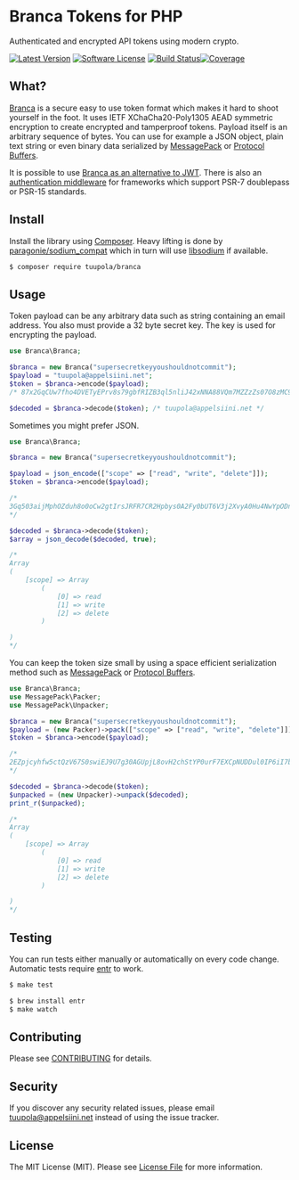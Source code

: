 #  Branca Tokens for PHP

Authenticated and encrypted API tokens using modern crypto.

[![Latest Version](https://img.shields.io/packagist/v/tuupola/branca.svg?style=flat-square)](https://packagist.org/packages/tuupola/branca)
[![Software License](https://img.shields.io/badge/license-MIT-brightgreen.svg?style=flat-square)](LICENSE.md)
[![Build Status](https://img.shields.io/travis/tuupola/branca-php/master.svg?style=flat-square)](https://travis-ci.org/tuupola/branca-php)[![Coverage](https://img.shields.io/codecov/c/github/tuupola/branca-php.svg?style=flat-square)](https://codecov.io/github/tuupola/branca-php)

## What?

[Branca](https://github.com/tuupola/branca-spec) is a secure easy to use token format which makes it hard to shoot yourself in the foot. It uses IETF XChaCha20-Poly1305 AEAD symmetric encryption to create encrypted and tamperproof tokens. Payload itself is an arbitrary sequence of bytes. You can use for example a JSON object, plain text string or even binary data serialized by [MessagePack](http://msgpack.org/) or [Protocol Buffers](https://developers.google.com/protocol-buffers/).

It is possible to use [Branca as an alternative to JWT](https://appelsiini.net/2017/branca-alternative-to-jwt/). There is also an [authentication middleware](https://github.com/tuupola/branca-middleware) for frameworks which support PSR-7 doublepass or PSR-15 standards.

## Install

Install the library using [Composer](https://getcomposer.org/). Heavy lifting
is done by [paragonie/sodium_compat](https://github.com/paragonie/sodium_compat)
which in turn will use [libsodium](https://paragonie.com/book/pecl-libsodium)
if available.

``` bash
$ composer require tuupola/branca
```
## Usage

Token payload can be any arbitrary data such as string containing an email
address. You also must provide a 32 byte secret key. The key is used for encrypting the payload.

```php
use Branca\Branca;

$branca = new Branca("supersecretkeyyoushouldnotcommit");
$payload = "tuupola@appelsiini.net";
$token = $branca->encode($payload);
/* 87x2GqCUw7fho4DVETyEPrv8s79gbfRIZB3ql5nliJ42xNNA88VQm7MZZzZs07O8zMC9vke0XuMxb */

$decoded = $branca->decode($token); /* tuupola@appelsiini.net */
```

Sometimes you might prefer JSON.

```php
use Branca\Branca;

$branca = new Branca("supersecretkeyyoushouldnotcommit");

$payload = json_encode(["scope" => ["read", "write", "delete"]]);
$token = $branca->encode($payload);

/*
3Gq503aijMphOZduh8o0oCw2gtIrsJRFR7CR2Hpbys0A2Fy0bUT6V3j2XvyA0Hu4NwYpODnIkK8cRZbOyCs5amPic8ys
*/

$decoded = $branca->decode($token);
$array = json_decode($decoded, true);

/*
Array
(
    [scope] => Array
        (
            [0] => read
            [1] => write
            [2] => delete
        )

)
*/
```

You can keep the token size small by using a space efficient serialization method such as [MessagePack](http://msgpack.org/) or [Protocol Buffers](https://developers.google.com/protocol-buffers/).

```php
use Branca\Branca;
use MessagePack\Packer;
use MessagePack\Unpacker;

$branca = new Branca("supersecretkeyyoushouldnotcommit");
$payload = (new Packer)->pack(["scope" => ["read", "write", "delete"]]);
$token = $branca->encode($payload);

/*
2EZpjcyhfw5ctQzV67S0swiEJ9U7g30AGUpjL8ovH2chStYP0urF7EXCpNUDDul0IP6iI7bBSnELZita
*/

$decoded = $branca->decode($token);
$unpacked = (new Unpacker)->unpack($decoded);
print_r($unpacked);

/*
Array
(
    [scope] => Array
        (
            [0] => read
            [1] => write
            [2] => delete
        )

)
*/
```

## Testing

You can run tests either manually or automatically on every code change. Automatic tests require [entr](http://entrproject.org/) to work.

``` bash
$ make test
```
``` bash
$ brew install entr
$ make watch
```

## Contributing

Please see [CONTRIBUTING](CONTRIBUTING.md) for details.

## Security

If you discover any security related issues, please email tuupola@appelsiini.net instead of using the issue tracker.

## License

The MIT License (MIT). Please see [License File](LICENSE.md) for more information.
